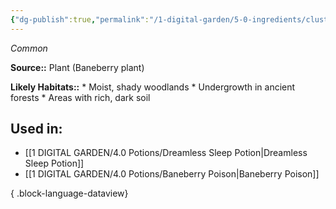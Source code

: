 ```yaml
---
{"dg-publish":true,"permalink":"/1-digital-garden/5-0-ingredients/cluster-of-baneberries/","tags":["ingredient","common"]}
---
```


*Common*

**Source::** Plant (Baneberry plant)

**Likely Habitats::** * Moist, shady woodlands * Undergrowth in ancient forests * Areas with rich, dark soil

## Used in:

- [[1 DIGITAL GARDEN/4.0 Potions/Dreamless Sleep Potion\|Dreamless Sleep Potion]]
- [[1 DIGITAL GARDEN/4.0 Potions/Baneberry Poison\|Baneberry Poison]]

{ .block-language-dataview}


